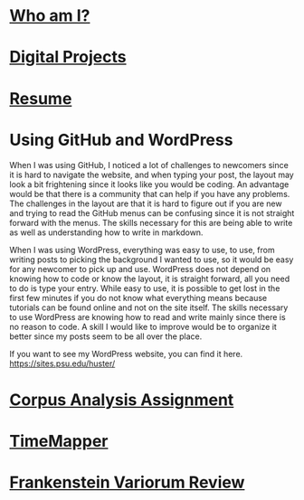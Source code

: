 # [Who am I?](https://nxh5137.github.io/huster/)
# [Digital Projects](https://nxh5137.github.io/huster/DigitalProjects)
# [Resume](https://nxh5137.github.io/huster/Resume)
# Using GitHub and WordPress

  When I was using GitHub, I noticed a lot of challenges to newcomers since it is hard to navigate the website, and when typing your post, the layout may look a bit frightening since it looks like you would be coding.
An advantage would be that there is a community that can help if you have any problems.
The challenges in the layout are that it is hard to figure out if you are new and trying to read the GitHub menus can be confusing since it is not straight forward with the menus.
The skills necessary for this are being able to write as well as understanding how to write in markdown.

When I was using WordPress, everything was easy to use, to use, from writing posts to picking the background I wanted to use, so it would be easy for any newcomer to pick up and use.
WordPress does not depend on knowing how to code or know the layout, it is straight forward, all you need to do is type your entry.
While easy to use, it is possible to get lost in the first few minutes if you do not know what everything means because tutorials can be found online and not on the site itself.
The skills necessary to use WordPress are knowing how to read and write mainly since there is no reason to code.
A skill I would like to improve would be to organize it better since my posts seem to be all over the place.

If you want to see my WordPress website, you can find it here.
https://sites.psu.edu/huster/
# [Corpus Analysis Assignment](https://nxh5137.github.io/huster/CorpusAnalysisAssignment)
# [TimeMapper](https://nxh5137.github.io/huster/TimeMapper)
# [Frankenstein Variorum Review](https://nxh5137.github.io/huster/Variorum_Reflection)
